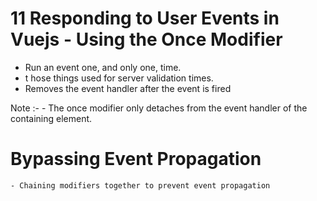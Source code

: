 # 11 Responding to User Events in Vuejs -  Using the Once Modifier

- Run an event one, and only one, time.
- t	hose things used for server validation times.
- Removes the event handler after the event is fired

Note :-
	- The once modifier only detaches from the event handler of the containing element.

# Bypassing Event Propagation

	- Chaining modifiers together to prevent event propagation